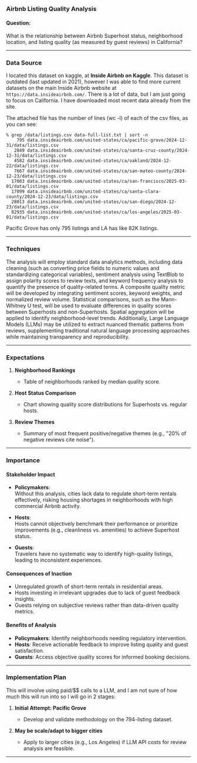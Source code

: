 ### Airbnb Listing Quality Analysis

#### Question:
What is the relationship between Airbnb Superhost status, neighborhood location, and listing quality (as measured by guest reviews) in California?

---

### Data Source

I located this dataset on kaggle, at **Inside Airbnb on Kaggle**. This dataset is outdated (last updated in 2021), however I was able to find more current datasets on the main Inside Airbnb website at `https://data.insideairbnb.com/`. There is a lot of data, but I am just going to focus on California. I have downloaded most recent data already from the site.

The attached file has the number of lines (wc -l) of each of the csv files, as you can see:

```
% grep /data/listings.csv data-full-list.txt | sort -n
    795 data.insideairbnb.com/united-states/ca/pacific-grove/2024-12-31/data/listings.csv
   2849 data.insideairbnb.com/united-states/ca/santa-cruz-county/2024-12-31/data/listings.csv
   4582 data.insideairbnb.com/united-states/ca/oakland/2024-12-22/data/listings.csv
   7667 data.insideairbnb.com/united-states/ca/san-mateo-county/2024-12-23/data/listings.csv
  17003 data.insideairbnb.com/united-states/ca/san-francisco/2025-03-01/data/listings.csv
  17099 data.insideairbnb.com/united-states/ca/santa-clara-county/2024-12-23/data/listings.csv
  28013 data.insideairbnb.com/united-states/ca/san-diego/2024-12-23/data/listings.csv
  82935 data.insideairbnb.com/united-states/ca/los-angeles/2025-03-01/data/listings.csv
```

Pacific Grove has only 795 listings and LA has like 82K listings.

---

### Techniques

The analysis will employ standard data analytics methods, including data cleaning (such as converting price fields to numeric values and standardizing categorical variables), sentiment analysis using TextBlob to assign polarity scores to review texts, and keyword frequency analysis to quantify the presence of quality-related terms. A composite quality metric will be developed by integrating sentiment scores, keyword weights, and normalized review volume. Statistical comparisons, such as the Mann-Whitney U test, will be used to evaluate differences in quality scores between Superhosts and non-Superhosts. Spatial aggregation will be applied to identify neighborhood-level trends. Additionally, Large Language Models (LLMs) may be utilized to extract nuanced thematic patterns from reviews, supplementing traditional natural language processing approaches while maintaining transparency and reproducibility.

---

### Expectations

1. **Neighborhood Rankings**
   - Table of neighborhoods ranked by median quality score.

2. **Host Status Comparison**
   - Chart showing quality score distributions for Superhosts vs. regular hosts.

3. **Review Themes**
   - Summary of most frequent positive/negative themes (e.g., "20% of negative reviews cite noise").

---

### Importance

#### **Stakeholder Impact**

- **Policymakers**:  
  Without this analysis, cities lack data to regulate short-term rentals effectively, risking housing shortages in neighborhoods with high commercial Airbnb activity.

- **Hosts**:  
  Hosts cannot objectively benchmark their performance or prioritize improvements (e.g., cleanliness vs. amenities) to achieve Superhost status.

- **Guests**:  
  Travelers have no systematic way to identify high-quality listings, leading to inconsistent experiences.

#### **Consequences of Inaction**

- Unregulated growth of short-term rentals in residential areas.
- Hosts investing in irrelevant upgrades due to lack of guest feedback insights.
- Guests relying on subjective reviews rather than data-driven quality metrics.

#### **Benefits of Analysis**

- **Policymakers**: Identify neighborhoods needing regulatory intervention.
- **Hosts**: Receive actionable feedback to improve listing quality and guest satisfaction.
- **Guests**: Access objective quality scores for informed booking decisions.

---

### Implementation Plan

This will involve using paid/$$ calls to a LLM, and I am not sure of how much this will run into so I will go in 2 stages:

1. **Initial Attempt: Pacific Grove**
   - Develop and validate methodology on the 794-listing dataset.

2. **May be scale/adapt to bigger cities**
   - Apply to larger cities (e.g., Los Angeles) if LLM API costs for review analysis are feasible.

---

